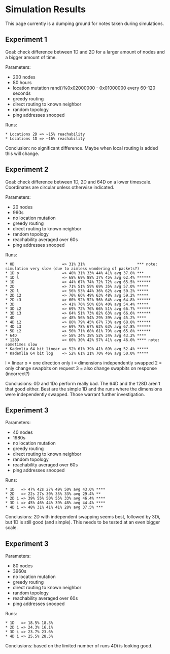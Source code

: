 # Simulation Results

This page currently is a dumping ground for notes taken during simulations.

## Experiment 1
Goal: check difference between 1D and 2D for a larger amount of nodes and a bigger amount of time.

Parameters:
* 200 nodes
* 80 hours
* location mutation rand()%0x02000000 - 0x01000000 every 60-120 seconds
* greedy routing
* direct routing to known neighbor
* random topology
* ping addresses snooped

Runs:

    * Locations 2D => ~15% reachability
    * Locations 1D => ~16% reachability

Conclusion: no significant difference. Maybe when local routing is added this will change.

## Experiment 2
Goal: check difference between 1D, 2D and 64D on a lower timescale. Coordinates are circular unless otherwise indicated.

Parameters:
* 20 nodes
* 960s
* no location mutation
* greedy routing
* direct routing to known neighbor
* random topology
* reachability averaged over 60s
* ping addresses snooped

Runs:

    * 0D                     => 31% 31%                       *** note: simulation very slow (due to aimless wandering of packets?)
    * 1D o                   => 40% 31% 33% 44% 41% avg 37.8% ***
    * 1D l                   => 68% 69% 88% 37% 45% avg 62.4% ******
    * 1D                     => 44% 67% 74% 72% 72% avg 65.5% ******
    * 2D                     => 71% 51% 59% 69% 35% avg 57.0% *****
    * 2D l                   => 56% 53% 44% 36% 62% avg 50.2% *****
    * 2D i2                  => 70% 66% 49% 63% 48% avg 59.2% *****
    * 2D i3                  => 60% 92% 52% 56% 64% avg 64.8% ******
    * 3D                     => 41% 76% 50% 65% 40% avg 54.4% *****
    * 3D i2                  => 69% 72% 76% 66% 51% avg 66.7% ******
    * 3D i3                  => 64% 51% 73% 82% 63% avg 66.6% ******
    * 4D                     => 48% 56% 54% 29% 39% avg 45.2% ****
    * 4D i2                  => 80% 79% 45% 67% 73% avg 68.8% ******
    * 4D i3                  => 69% 78% 67% 62% 63% avg 67.8% ******
    * 5D i2                  => 50% 71% 68% 61% 79% avg 65.8% ******
    * 64D                    => 58% 34% 38% 52% 34% avg 43.2% ****
    * 128D                   => 60% 30% 42% 57% 41% avg 46.0% **** note: sometimes slow
    * Kademlia 64 bit linear => 52% 61% 39% 41% 69% avg 52.4% *****
    * Kademlia 64 bit log    => 52% 61% 21% 70% 46% avg 50.0% *****

l = linear
o = one direction only
i = dimensions independently swapped
2 = only change swapbits on request
3 = also change swapbits on response (incorrect?)

Conclusions: 0D and 1Do perform really bad. The 64D and the 128D aren't that good either. Best are the simple 1D and the runs where the dimensions were independently swapped. Those warrant further investigation.

## Experiment 3
Parameters:
* 40 nodes
* 1980s
* no location mutation
* greedy routing
* direct routing to known neighbor
* random topology
* reachability averaged over 60s
* ping addresses snooped

Runs:

    * 1D   => 47% 42s 27% 49% 50% avg 43.0% ****
    * 2D   => 22s 27s 30% 35% 33% avg 29.4% **
    * 2D i => 39% 55% 50% 55% 33% avg 46.4% ****
    * 3D i => 45% 46% 44% 39% 48% avg 44.4% ****
    * 4D i => 48% 31% 41% 41% 28% avg 37.5% ***

Conclusions: 2D with independent swapping seems best, followed by 3Di, but 1D is still good (and simple). This needs to be tested at an even bigger scale.

## Experiment 3
Parameters:
* 80 nodes
* 3960s
* no location mutation
* greedy routing
* direct routing to known neighbor
* random topology
* reachability averaged over 60s
* ping addresses snooped

Runs:

    * 1D   => 18.5% 18.3%
    * 2D i => 24.3% 16.1%
    * 3D i => 23.7% 23.6%
    * 4D i => 25.5% 28.5%

Conclusions: based on the limited number of runs 4Di is looking good.
